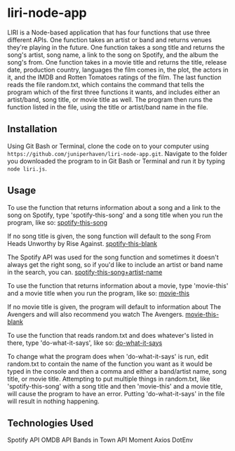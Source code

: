 # liri-node-app
LIRI is a Node-based application that has four functions that use three different APIs. One function takes an artist or band and returns venues they're playing in the future. One function takes a song title and returns the song's artist, song name, a link to the song on Spotify, and the album the song's from. One function takes in a movie title and returns the title, release date, production country, languages the film comes in, the plot, the actors in it, and the IMDB and Rotten Tomatoes ratings of the film. The last function reads the file random.txt, which contains the command that tells the program which of the first three functions it wants, and includes either an artist/band, song title, or movie title as well. The program then runs the function listed in the file, using the title or artist/band name in the file.

## Installation
Using Git Bash or Terminal, clone the code on to your computer using ```https://github.com/juniperhaven/liri-node-app.git```. Navigate to the folder you downloaded the program to in Git Bash or Terminal and run it by typing ```node liri.js```.

## Usage
To use the function that returns information about a song and a link to the song on Spotify, type 'spotify-this-song' and a song title when you run the program, like so:
[spotify-this-song](https://imgur.com/LnNKRuj)

If no song title is given, the song function will default to the song From Heads Unworthy by Rise Against.
[spotify-this-blank](https://imgur.com/FgVZlvX)

The Spotify API was used for the song function and sometimes it doesn't always get the right song, so if you'd like to include an artist or band name in the search, you can.
[spotify-this-song+artist-name](https://imgur.com/ODQ2cho)

To use the function that returns information about a movie, type 'movie-this' and a movie title when you run the program, like so:
[movie-this](https://imgur.com/xp7MS4u)

If no movie title is given, the program will default to information about The Avengers and will also recommend you watch The Avengers.
[movie-this-blank](https://imgur.com/rpfr7ln)

To use the function that reads random.txt and does whatever's listed in there, type 'do-what-it-says', like so:
[do-what-it-says](https://imgur.com/2fNvFMt)

To change what the program does when 'do-what-it-says' is run, edit random.txt to contain the name of the function you want as it would be typed in the console and then a comma and either a band/artist name, song title, or movie title.
Attempting to put multiple things in random.txt, like 'spotify-this-song' with a song title and then 'movie-this' and a movie title, will cause the program to have an error. Putting 'do-what-it-says' in the file will result in nothing happening.

## Technologies Used
Spotify API
OMDB API
Bands in Town API
Moment
Axios
DotEnv